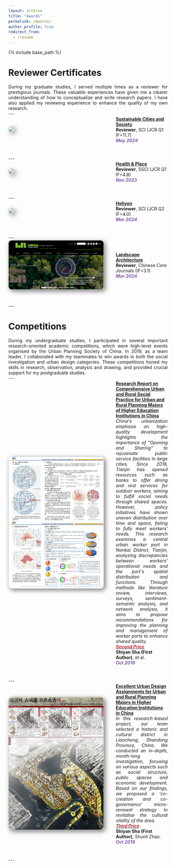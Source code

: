 ```yaml
---
layout: archive
title: "Awards"
permalink: /Awards/
author_profile: true
redirect_from:
  - /resume
---
```


{% include base_path %}

Reviewer Certificates
======
<div class="col-sm-9" style="display: flex; align-items: center; padding-left: 0px; text-align: justify;">
During my graduate studies, I served multiple times as a reviewer for prestigious journals. These valuable experiences have given me a clearer understanding of how to conceptualize and write research papers. I have also applied my reviewing experience to enhance the quality of my own research.
 </div>
---

<div class="pub-row" style="display: flex; align-items: center; flex-wrap: wrap; margin-bottom: 40px;">
  <div class="col-sm-3 abbr" style="flex: 0 0 300px; margin-right: 40px; padding-left: 0;">
    <img src="/images/SCS.png" class="teaser img-fluid z-depth-1" style="width: 300px; height: auto; box-shadow: 5px 5px 15px rgba(0,0,0,0.5); border: 1px solid #CCCCCC; border-radius: 10px;">
  </div>
  <div class="col-sm-9" style="flex: 1; padding-left: 0;">
    <div>
      <div class="title"><a href="https://www.sciencedirect.com/journal/sustainable-cities-and-society"><strong>Sustainable Cities and Society</strong></a></div>
    </div> 
    <div class="author"><strong>Reviewer</strong>, SCI (JCR Q1 IF=11.7)</div>
    <strong><i style="color:#7b5aa6">May 2024</i></strong>
  </div>
</div>
---

<div class="pub-row" style="display: flex; align-items: center; flex-wrap: wrap; margin-bottom: 40px;">
  <div class="col-sm-3 abbr" style="flex: 0 0 300px; margin-right: 40px; padding-left: 0;">
    <img src="/images/JHAP.png" class="teaser img-fluid z-depth-1" style="width: 300px; height: auto; box-shadow: 5px 5px 15px rgba(0,0,0,0.5); border: 1px solid #CCCCCC; border-radius: 10px;">
  </div>
  <div class="col-sm-9" style="flex: 1; padding-left: 0;">
    <div>
      <div class="title"><a href="https://www.sciencedirect.com/journal/health-and-place"><strong>Health & Place</strong></a></div>
    </div> 
    <div class="author"><strong>Reviewer</strong>, SSCI (JCR Q1 IF=4.8)</div>
    <strong><i style="color:#7b5aa6">Nov 2023</i></strong>
  </div>
</div>
---

<div class="pub-row" style="display: flex; align-items: center; flex-wrap: wrap; margin-bottom: 40px;">
  <div class="col-sm-3 abbr" style="flex: 0 0 300px; margin-right: 40px; padding-left: 0;">
    <img src="/images/HLY.png" class="teaser img-fluid z-depth-1" style="width: 300px; height: auto; box-shadow: 5px 5px 15px rgba(0,0,0,0.5); border: 1px solid #CCCCCC; border-radius: 10px;">
  </div>
  <div class="col-sm-9" style="flex: 1; padding-left: 0;">
    <div>
      <div class="title"><a href="https://www.sciencedirect.com/journal/heliyon"><strong>Heliyon</strong></a></div>
    </div> 
    <div class="author"><strong>Reviewer</strong>, SCI (JCR Q2 IF=4.0)</div>
    <strong><i style="color:#7b5aa6">Mar 2024</i></strong>
  </div>
</div>
---

<div class="pub-row" style="display: flex; align-items: center; flex-wrap: wrap; margin-bottom: 40px;">
  <div class="col-sm-3 abbr" style="flex: 0 0 300px; margin-right: 40px; padding-left: 0;">
    <img src="/images/LA.png" class="teaser img-fluid z-depth-1" style="width: 300px; height: auto; box-shadow: 5px 5px 15px rgba(0,0,0,0.5); border: 1px solid #CCCCCC; border-radius: 10px;">
  </div>
  <div class="col-sm-9" style="flex: 1; padding-left: 0;">
    <div>
      <div class="title"><a href="http://www.lalavision.com/indexen.htm"><strong>Landscape Architecture</strong></a></div>
    </div> 
    <div class="author"><strong>Reviewer</strong>, Chinese Core Journals (IF=3.1)</div>
    <strong><i style="color:#7b5aa6">Mar 2024</i></strong>
  </div>
</div>
---

Competitions
======
<div class="col-sm-9" style="display: flex; align-items: center; padding-left: 0px; text-align: justify;">
During my undergraduate studies, I participated in several important research-oriented academic competitions, which were high-level events organised by the Urban Planning Society of China. In 2019, as a team leader, I collaborated with my teammates to win awards in both the social investigation and urban design categories. These competitions honed my skills in research, observation, analysis and drawing, and provided crucial support for my postgraduate studies.
 </div>
---

<div class="pub-row" style="display: flex; align-items: center; flex-wrap: wrap; margin-bottom: 40px;">
  <div class="col-sm-3 abbr" style="flex: 0 0 300px; margin-right: 40px; padding-left: 0;">
    <img src="/images/zzw222.png" class="teaser img-fluid z-depth-1" style="width: 300px; height: auto; box-shadow: 5px 5px 15px rgba(0,0,0,0.5); border: 1px solid #CCCCCC; border-radius: 10px;">
  </div>
  <div class="col-sm-9" style="flex: 1; padding-left: 0;">
    <div>
      <div class="title"><a href="/images/zzw2.png"><strong>Research Report on Comprehensive Urban and Rural Social Practice for Urban and Rural Planning Majors of Higher Education Institutions in China</strong></a></div>
    </div> 
      <div class="competition-description" style="display: flex; align-items: center; padding-left: 0px; text-align: justify;">
      <i>China's urbanization emphasis on high-quality development highlights the importance of "Opening and Sharing" to rejuvenate public service facilities in large cities. Since 2018, Tianjin has opened resources such as banks to offer dining and rest services for outdoor workers, aiming to fulfill social needs through shared spaces. However, policy initiatives have shown uneven distribution over time and space, failing to fully meet workers' needs. This research examines a central urban worker port in Nankai District, Tianjin, analyzing discrepancies between workers' operational needs and the port's spatial distribution and functions. Through methods like literature review, interviews, surveys, sentiment-semantic analysis, and network analysis, it aims to propose recommendations for improving the planning and management of worker ports to enhance shared quality.</i>
    </div>
     <div class="prize"><a href="https://mp.weixin.qq.com/s/hTRGQEfiXvmw44A-KXyVnw"><strong><i style="color:#c02c38">Second Price</i></strong></a></div>
    <div class="author"><strong>Shiyan Sha (First Author)</strong>, et al.</div>
    <strong><i style="color:#7b5aa6">Oct 2019</i></strong>
  </div>
</div>
---

<div class="pub-row" style="display: flex; align-items: center; flex-wrap: wrap; margin-bottom: 40px;">
  <div class="col-sm-3 abbr" style="flex: 0 0 300px; margin-right: 40px; padding-left: 0;">
    <img src="/images/zzw333.png" class="teaser img-fluid z-depth-1" style="width: 300px; height: auto; box-shadow: 5px 5px 15px rgba(0,0,0,0.5); border: 1px solid #CCCCCC; border-radius: 10px;">
  </div>
  <div class="col-sm-9" style="flex: 1; padding-left: 0;">
    <div>
      <div class="title"><a href="/images/zzw3.png"><strong>Excellent Urban Design Assignments for Urban and Rural Planning Majors in Higher Education Institutions in China</strong></a></div>
    </div> 
      <div class="competition-description" style="display: flex; align-items: center; padding-left: 0px; text-align: justify;">
      <i>In this research-based project, our team selected a historic and cultural district in Liaocheng, Shandong Province, China. We conducted an in-depth, month-long investigation, focusing on various aspects such as social structure, public spaces and economic development. Based on our findings, we proposed a 'co-creation and co-governance' micro-renewal strategy to revitalise the cultural vitality of the area.</i>
    </div>
     <div class="prize"><a href="https://mp.weixin.qq.com/s/hTRGQEfiXvmw44A-KXyVnw"><strong><i style="color:#c02c38">Third Price</i></strong></a></div>
    <div class="author"><strong>Shiyan Sha (First Author)</strong>, Shunli Zhao.</div>
    <strong><i style="color:#7b5aa6">Oct 2019</i></strong>
  </div>
</div>
---



